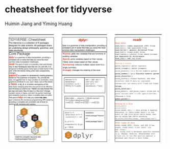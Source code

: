 
# cheatsheet for tidyverse 

Huimin Jiang and Yiming Huang


![Caption for the picture.](resources/tidyverse_tutorial/tidyverseFinal.png)

